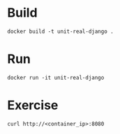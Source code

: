# Build

```
docker build -t unit-real-django .
```

# Run

```
docker run -it unit-real-django
```

# Exercise

```
curl http://<container_ip>:8080
```
